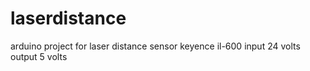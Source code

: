 # laserdistance
arduino project for laser distance sensor
keyence il-600
input 24 volts
output 5 volts
